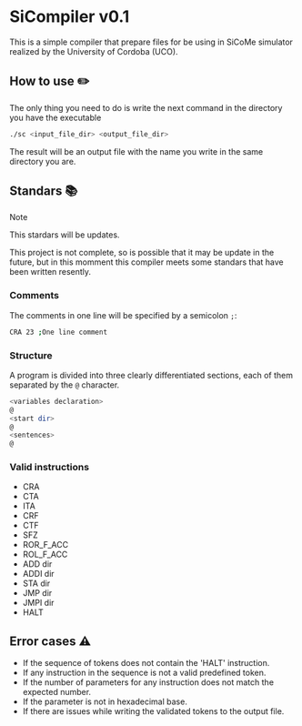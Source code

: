 # SiCompiler v0.1

This is a simple compiler that prepare files for be using in SiCoMe simulator realized by the University of Cordoba (UCO).

## How to use :pencil2:

The only thing you need to do is write the next command in the directory you have the executable

```bash
./sc <input_file_dir> <output_file_dir>
```

The result will be an output file with the name you write in the same directory you are.

## Standars :books:

> [!NOTE]
> This stardars will be updates.

This project is not complete, so is possible that it may be update in the future, but in this momment this compiler meets some standars that have been written resently.

### Comments

The comments in one line will be specified by a semicolon `;`:

```bash
CRA 23 ;One line comment
```

### Structure

A program is divided into three clearly differentiated sections, each of them separated by the `@` character.

```bash
<variables declaration>
@
<start dir>
@
<sentences>
@
```

### Valid instructions

- CRA
- CTA
- ITA
- CRF
- CTF
- SFZ
- ROR_F_ACC
- ROL_F_ACC
- ADD dir
- ADDI dir
- STA dir
- JMP dir
- JMPI dir
- HALT

## Error cases :warning:

- If the sequence of tokens does not contain the 'HALT' instruction.
- If any instruction in the sequence is not a valid predefined token.
- If the number of parameters for any instruction does not match the expected number.
- If the parameter is not in hexadecimal base.
- If there are issues while writing the validated tokens to the output file.
